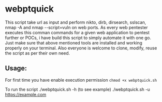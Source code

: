 # webptquick
This script take url as input and perform nikto, dirb, dirsearch, sslscan, nmap -A and nmap --script=vuln on web ports.
As every web pentester executes this comman commands for a given web application to pentest further or POCs, i have build this script to simply automate it with one go.
Just make sure that above mentioned tools are installed and working properly on your terminal.
Also everyone is welcome to clone, modify, reuse the script as per their own need.

## Usage:
For first time you have enable execution permission
     ```
     chmod +x webptquick.sh
     ```

To run the script
     ./webptquick.sh -h (to see example)
     ./webptquick.sh -u https://example.com 




